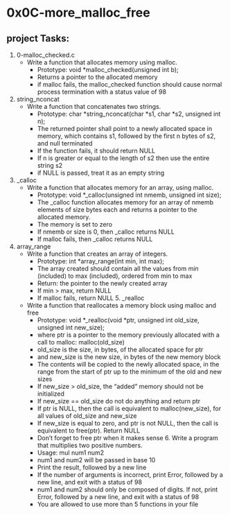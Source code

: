 # 0x0C-more_malloc_free
## project Tasks:
   1. 0-malloc_checked.c
        - Write a function that allocates memory using malloc.
           * Prototype: void *malloc_checked(unsigned int b);
           * Returns a pointer to the allocated memory
           * if malloc fails, the malloc_checked function should cause normal process termination with a status value of 98
   2. string_nconcat
        - Write a function that concatenates two strings.
           * Prototype: char *string_nconcat(char *s1, char *s2, unsigned int n);
           * The returned pointer shall point to a newly allocated space in memory, which contains s1, followed by the first n bytes of s2, and null terminated
           * If the function fails, it should return NULL
           * If n is greater or equal to the length of s2 then use the entire string s2
           * if NULL is passed, treat it as an empty string
   3. _calloc
        - Write a function that allocates memory for an array, using malloc.
            * Prototype: void *_calloc(unsigned int nmemb, unsigned int size);
            * The _calloc function allocates memory for an array of nmemb elements of size bytes each and returns a pointer to the allocated memory.
            * The memory is set to zero
            * If nmemb or size is 0, then _calloc returns NULL
            * If malloc fails, then _calloc returns NULL
   4.  array_range
        - Write a function that creates an array of integers.
            * Prototype: int *array_range(int min, int max);
            * The array created should contain all the values from min (included) to max (included), ordered from min to max
            * Return: the pointer to the newly created array
            * If min > max, return NULL
            * If malloc fails, return NULL
    5.  _realloc
         - Write a function that reallocates a memory block using malloc and free
            * Prototype: void *_realloc(void *ptr, unsigned int old_size, unsigned int new_size);
            * where ptr is a pointer to the memory previously allocated with a call to malloc: malloc(old_size)
            * old_size is the size, in bytes, of the allocated space for ptr
            * and new_size is the new size, in bytes of the new memory block
            * The contents will be copied to the newly allocated space, in the range from the start of ptr up to the minimum of the old and new sizes
            * If new_size > old_size, the “added” memory should not be initialized
            * If new_size == old_size do not do anything and return ptr
            * If ptr is NULL, then the call is equivalent to malloc(new_size), for all values of old_size and new_size
            * If new_size is equal to zero, and ptr is not NULL, then the call is equivalent to free(ptr). Return NULL
            * Don’t forget to free ptr when it makes sense
    6. Write a program that multiplies two positive numbers.
            * Usage: mul num1 num2
            * num1 and num2 will be passed in base 10
            * Print the result, followed by a new line
            * If the number of arguments is incorrect, print Error, followed by a new line, and exit with a status of 98
            * num1 and num2 should only be composed of digits. If not, print Error, followed by a new line, and exit with a status of 98
            * You are allowed to use more than 5 functions in your file
